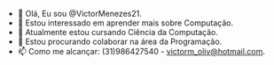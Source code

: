 - 👋 Olá, Eu sou @VictorMenezes21.
- 👀 Estou interessado em aprender mais sobre Computação.
- 🌱 Atualmente estou cursando Ciência da Computação.
- 💞️ Estou procurando colaborar na área da Programação.
- 📫 Como me alcançar: (31)986427540 - victorm_oliv@hotmail.com.

<!---
VictorMenezes21/VictorMenezes21 is a ✨ special ✨ repository because its `README.md` (this file) appears on your GitHub profile.
You can click the Preview link to take a look at your changes.
--->
